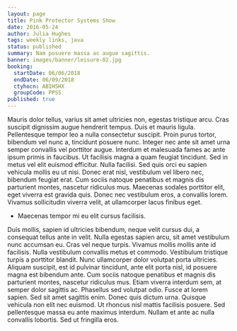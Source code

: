 ```yaml
---
layout: page
title: Pink Protector Systems Show
date: 2016-05-24
author: Julia Hughes
tags: weekly links, java
status: published
summary: Nam posuere massa ac augue sagittis.
banner: images/banner/leisure-02.jpg
booking:
  startDate: 06/06/2018
  endDate: 06/09/2018
  ctyhocn: ABIHSHX
  groupCode: PPSS
published: true
---
```

Mauris dolor tellus, varius sit amet ultricies non, egestas tristique arcu. Cras suscipit dignissim augue hendrerit tempus. Duis et mauris ligula. Pellentesque tempor leo a nulla consectetur suscipit. Proin purus tortor, bibendum vel nunc a, tincidunt posuere nunc. Integer nec ante sit amet urna semper convallis vel porttitor augue. Interdum et malesuada fames ac ante ipsum primis in faucibus. Ut facilisis magna a quam feugiat tincidunt. Sed in metus vel elit euismod efficitur. Nulla facilisi. Sed quis orci eu sapien vehicula mollis eu ut nisi. Donec erat nisl, vestibulum vel libero nec, bibendum feugiat erat. Cum sociis natoque penatibus et magnis dis parturient montes, nascetur ridiculus mus. Maecenas sodales porttitor elit, eget viverra est gravida quis. Donec nec vestibulum eros, a convallis lorem. Vivamus sollicitudin viverra velit, at ullamcorper lacus finibus eget.

* Maecenas tempor mi eu elit cursus facilisis.

Duis mollis, sapien id ultricies bibendum, neque velit cursus dui, a consequat tellus ante in velit. Nulla egestas sapien arcu, sit amet vestibulum nunc accumsan eu. Cras vel neque turpis. Vivamus mollis mollis ante id facilisis. Nulla vestibulum convallis metus et commodo. Vestibulum tristique turpis a porttitor blandit. Nunc ullamcorper dolor volutpat porta ultricies. Aliquam suscipit, est id pulvinar tincidunt, ante elit porta nisl, id posuere magna est bibendum ante. Cum sociis natoque penatibus et magnis dis parturient montes, nascetur ridiculus mus. Etiam viverra interdum sem, at semper dolor sagittis ac.
Phasellus sed volutpat odio. Fusce at lorem sapien. Sed sit amet sagittis enim. Donec quis dictum urna. Quisque vehicula non elit nec euismod. Ut rhoncus nisl mattis facilisis posuere. Sed pellentesque massa eu ante maximus interdum. Nullam et ante ac nulla convallis lobortis. Sed ut fringilla eros.
